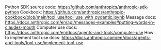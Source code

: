 
Python SDK source code: https://github.com/anthropics/anthropic-sdk-python
Cookbook: https://github.com/anthropics/anthropic-cookbook/blob/main/tool_use/tool_use_with_pydantic.ipynb
Message docs: https://docs.anthropic.com/en/api/messages-examples#putting-words-in-claudes-mouth
Computer use docs: https://docs.anthropic.com/en/docs/agents-and-tools/computer-use
How to implement tool use docs: https://docs.anthropic.com/en/docs/agents-and-tools/tool-use/implement-tool-use

